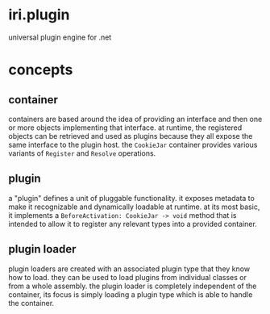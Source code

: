 
# iri.plugin

universal plugin engine for .net

# concepts

## container

containers are based around the idea of providing an interface and then one or more objects implementing that interface.
at runtime, the registered objects can be retrieved and used as plugins because they all expose the same interface to the plugin host.
the `CookieJar` container provides various variants of `Register` and `Resolve` operations.

## plugin

a "plugin" defines a unit of pluggable functionality. it exposes metadata to make it recognizable and dynamically loadable at runtime. at its most basic, it implements a `BeforeActivation: CookieJar -> void` method that is intended to allow it to register any relevant types into a provided container.

## plugin loader

plugin loaders are created with an associated plugin type that they know how to load. they can be used to load plugins from individual classes or from a whole assembly. the plugin loader is completely independent of the container, its focus is simply loading a plugin type which is able to handle the container.

